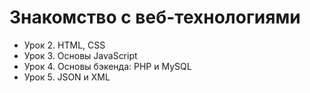 # Знакомство с веб-технологиями
* Урок 2. HTML, CSS
* Урок 3. Основы JavaScript
* Урок 4. Основы бэкенда: PHP и MySQL
* Урок 5. JSON и XML
